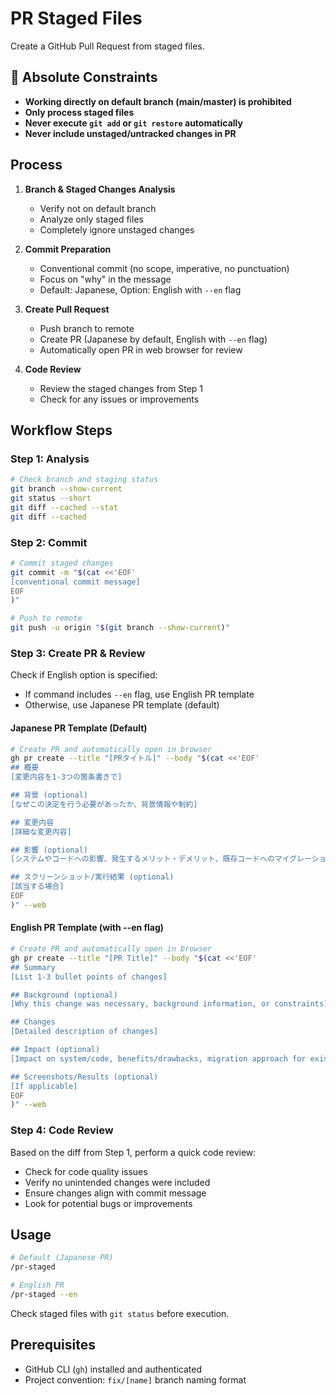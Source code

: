 # PR Staged Files

Create a GitHub Pull Request from staged files.

## 🚨 Absolute Constraints

- **Working directly on default branch (main/master) is prohibited**
- **Only process staged files**
- **Never execute `git add` or `git restore` automatically**
- **Never include unstaged/untracked changes in PR**

## Process

1. **Branch & Staged Changes Analysis**

   - Verify not on default branch
   - Analyze only staged files
   - Completely ignore unstaged changes

2. **Commit Preparation**

   - Conventional commit (no scope, imperative, no punctuation)
   - Focus on "why" in the message
   - Default: Japanese, Option: English with `--en` flag

3. **Create Pull Request**

   - Push branch to remote
   - Create PR (Japanese by default, English with `--en` flag)
   - Automatically open PR in web browser for review

4. **Code Review**
   - Review the staged changes from Step 1
   - Check for any issues or improvements

## Workflow Steps

### Step 1: Analysis

```zsh
# Check branch and staging status
git branch --show-current
git status --short
git diff --cached --stat
git diff --cached
```

### Step 2: Commit

```zsh
# Commit staged changes
git commit -m "$(cat <<'EOF'
[conventional commit message]
EOF
)"

# Push to remote
git push -u origin "$(git branch --show-current)"
```

### Step 3: Create PR & Review

Check if English option is specified:

- If command includes `--en` flag, use English PR template
- Otherwise, use Japanese PR template (default)

#### Japanese PR Template (Default)

```zsh
# Create PR and automatically open in browser
gh pr create --title "[PRタイトル]" --body "$(cat <<'EOF'
## 概要
[変更内容を1-3つの箇条書きで]

## 背景 (optional)
[なぜこの決定を行う必要があったか、背景情報や制約]

## 変更内容
[詳細な変更内容]

## 影響 (optional)
[システムやコードへの影響、発生するメリット・デメリット、既存コードへのマイグレーション方法など]

## スクリーンショット/実行結果 (optional)
[該当する場合]
EOF
)" --web
```

#### English PR Template (with --en flag)

```zsh
# Create PR and automatically open in browser
gh pr create --title "[PR Title]" --body "$(cat <<'EOF'
## Summary
[List 1-3 bullet points of changes]

## Background (optional)
[Why this change was necessary, background information, or constraints]

## Changes
[Detailed description of changes]

## Impact (optional)
[Impact on system/code, benefits/drawbacks, migration approach for existing code]

## Screenshots/Results (optional)
[If applicable]
EOF
)" --web
```

### Step 4: Code Review

Based on the diff from Step 1, perform a quick code review:

- Check for code quality issues
- Verify no unintended changes were included
- Ensure changes align with commit message
- Look for potential bugs or improvements

## Usage

```zsh
# Default (Japanese PR)
/pr-staged

# English PR
/pr-staged --en
```

Check staged files with `git status` before execution.

## Prerequisites

- GitHub CLI (`gh`) installed and authenticated
- Project convention: `fix/[name]` branch naming format
